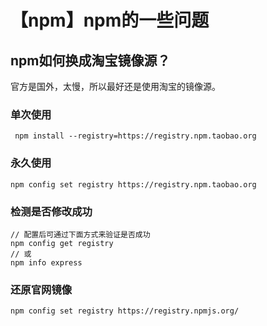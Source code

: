 # 【npm】npm的一些问题
## npm如何换成淘宝镜像源？
官方是国外，太慢，所以最好还是使用淘宝的镜像源。
### 单次使用
```
 npm install --registry=https://registry.npm.taobao.org
```
### 永久使用
```
npm config set registry https://registry.npm.taobao.org
```
### 检测是否修改成功
```
// 配置后可通过下面方式来验证是否成功
npm config get registry
// 或
npm info express
```
### 还原官网镜像
```
npm config set registry https://registry.npmjs.org/
```